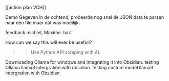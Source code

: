 [[action plan VCH]]

Demo Gegeven in de ochtend, probeerde nog snel de JSON data te parsen naar een file maar dat was moeilijk.

feedback michiel, Maxime. bart

How can we say this will ever be usefull?

>> Use Python API scraping with AI.

Downloading Ollama for windows and integrating it into Obsidian. 
testing Ollama llama3 intergration with obsidian.
testing custom model llama3 intergration with Obsidian